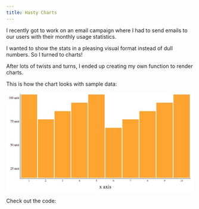```yaml
---
title: Hasty Charts
---
```


I recently got to work on an email campaign where I had to send emails to our users with their monthly usage statistics.

I wanted to show the stats in a pleasing visual format instead of dull numbers. So I turned to charts!

After lots of twists and turns, I ended up creating my own function to render charts.

This is how the chart looks with sample data:

![chart](/assets/imgs/chart.jpg)

Check out the code:

<script src="https://gist.github.com/EMPAT94/818b0b5e41e4c37b30d3407d6247ca52.js"></script>
